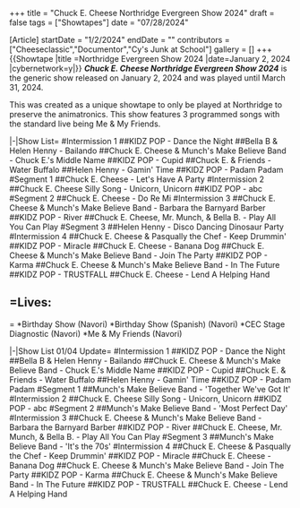 +++
title = "Chuck E. Cheese Northridge Evergreen Show 2024"
draft = false
tags = ["Showtapes"]
date = "07/28/2024"

[Article]
startDate = "1/2/2024"
endDate = ""
contributors = ["Cheeseclassic","Documentor","Cy's Junk at School"]
gallery = []
+++
{{Showtape
|title =Northridge Evergreen Show 2024
|date=January 2, 2024
|cybernetwork=y|}}
<b><i> Chuck E. Cheese Northridge Evergreen Show 2024</b></i> is the generic show released on January 2, 2024 and was played until March 31, 2024.

This was created as a unique showtape to only be played at Northridge to preserve the animatronics. This show features 3 programmed songs with the standard live being Me & My Friends.

<tabber>
|-|Show List=
#Intermission 1
##KIDZ POP - Dance the Night
##Bella B & Helen Henny - Bailando
##Chuck E. Cheese & Munch's Make Believe Band - Chuck E.'s Middle Name
##KIDZ POP - Cupid
##Chuck E. & Friends - Water Buffalo
##Helen Henny - Gamin' Time
##KIDZ POP - Padam Padam
#Segment 1
##Chuck E. Cheese - Let's Have A Party
#Intermission 2
##Chuck E. Cheese Silly Song - Unicorn, Unicorn
##KIDZ POP - abc
#Segment 2 
##Chuck E. Cheese - Do Re Mi
#Intermission 3
##Chuck E. Cheese & Munch's Make Believe Band - Barbara the Barnyard Barber
##KIDZ POP - River
##Chuck E. Cheese, Mr. Munch, & Bella B. - Play All You Can Play
#Segment 3 
##Helen Henny - Disco Dancing Dinosaur Party
#Intermission 4
##Chuck E. Cheese & Pasqually the Chef - Keep Drummin'
##KIDZ POP - Miracle
##Chuck E. Cheese - Banana Dog
##Chuck E. Cheese & Munch's Make Believe Band - Join The Party
##KIDZ POP - Karma 
##Chuck E. Cheese & Munch's Make Believe Band - In The Future
##KIDZ POP - TRUSTFALL
##Chuck E. Cheese - Lend A Helping Hand

<h2>=Lives:</h2>=
*Birthday Show (Navori)
*Birthday Show (Spanish) (Navori)
*CEC Stage Diagnostic (Navori)
*Me & My Friends (Navori)

|-|Show List 01/04 Update=
#Intermission 1
##KIDZ POP - Dance the Night
##Bella B & Helen Henny - Bailando
##Chuck E. Cheese & Munch's Make Believe Band - Chuck E.'s Middle Name
##KIDZ POP - Cupid
##Chuck E. & Friends - Water Buffalo
##Helen Henny - Gamin' Time
##KIDZ POP - Padam Padam
#Segment 1
##Munch's Make Believe Band - 'Together We've Got It'
#Intermission 2
##Chuck E. Cheese Silly Song - Unicorn, Unicorn
##KIDZ POP - abc
#Segment 2 
##Munch's Make Believe Band - 'Most Perfect Day'
#Intermission 3
##Chuck E. Cheese & Munch's Make Believe Band - Barbara the Barnyard Barber
##KIDZ POP - River
##Chuck E. Cheese, Mr. Munch, & Bella B. - Play All You Can Play
#Segment 3 
##Munch's Make Believe Band - 'It's the 70s'
#Intermission 4
##Chuck E. Cheese & Pasqually the Chef - Keep Drummin'
##KIDZ POP - Miracle
##Chuck E. Cheese - Banana Dog
##Chuck E. Cheese & Munch's Make Believe Band - Join The Party
##KIDZ POP - Karma 
##Chuck E. Cheese & Munch's Make Believe Band - In The Future
##KIDZ POP - TRUSTFALL
##Chuck E. Cheese - Lend A Helping Hand
</tabber>